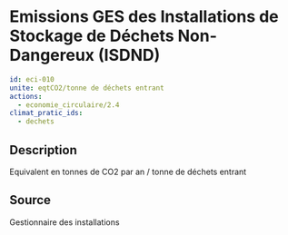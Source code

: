 # Emissions GES des Installations de Stockage de Déchets Non-Dangereux (ISDND)
```yaml
id: eci-010
unite: eqtCO2/tonne de déchets entrant
actions:
  - economie_circulaire/2.4
climat_pratic_ids:
  - dechets
```
## Description
Equivalent en tonnes de CO2 par an / tonne de déchets entrant

## Source
Gestionnaire des installations


